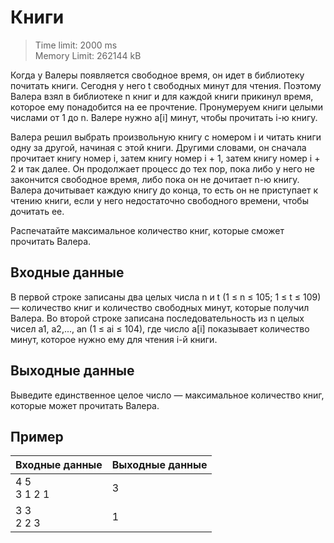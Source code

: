 # Книги

> Time limit: 2000 ms \
> Memory Limit: 262144 kB

Когда у Валеры появляется свободное время, он идет в
библиотеку почитать книги. Сегодня у него t свободных
минут для чтения. Поэтому Валера взял в библиотеке n книг
и для каждой книги прикинул время, которое ему понадобится
на ее прочтение. Пронумеруем книги целыми числами от 1 до n.
Валере нужно a[i] минут, чтобы прочитать i-ю книгу.

Валера решил выбрать произвольную книгу с номером i и
читать книги одну за другой, начиная с этой книги.
Другими словами, он сначала прочитает книгу номер i,
затем книгу номер i + 1, затем книгу номер
i + 2 и так далее. Он продолжает процесс до тех пор,
пока либо у него не закончится свободное время, либо пока
он не дочитает n-ю книгу. Валера дочитывает каждую книгу
до конца, то есть он не приступает к чтению книги, если
у него недостаточно свободного времени, чтобы дочитать ее.

Распечатайте максимальное количество книг, которые сможет
прочитать Валера.

## Входные данные

В первой строке записаны два целых числа n и t
(1 ≤ n ≤ 105; 1 ≤ t ≤ 109)
— количество книг и количество свободных минут, которые
получил Валера. Во второй строке записана последовательность
из n целых чисел a1, a2,..., an (1 ≤ ai ≤ 104), где число
a[i] показывает количество минут, которое нужно ему для чтения i-й книги.

## Выходные данные

Выведите единственное целое число — максимальное
количество книг, которые может прочитать Валера.

## Пример

| Входные данные    | Выходные данные |
|:------------------|:----------------|
| 4 5 <br/> 3 1 2 1 | 3               |
| 3 3 <br/> 2 2 3   | 1               |
